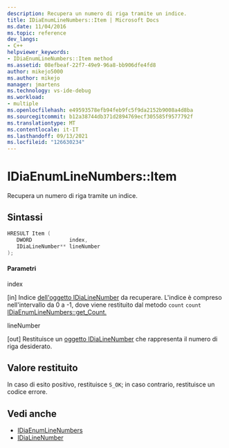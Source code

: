 ```yaml
---
description: Recupera un numero di riga tramite un indice.
title: IDiaEnumLineNumbers::Item | Microsoft Docs
ms.date: 11/04/2016
ms.topic: reference
dev_langs:
- C++
helpviewer_keywords:
- IDiaEnumLineNumbers::Item method
ms.assetid: 08efbeaf-22f7-49e9-96a8-bb906dfe4fd8
author: mikejo5000
ms.author: mikejo
manager: jmartens
ms.technology: vs-ide-debug
ms.workload:
- multiple
ms.openlocfilehash: e49593578efb94feb9fc5f9da2152b9008a4d8ba
ms.sourcegitcommit: b12a38744db371d2894769ecf305585f9577792f
ms.translationtype: MT
ms.contentlocale: it-IT
ms.lasthandoff: 09/13/2021
ms.locfileid: "126630234"
---
```

# <a name="idiaenumlinenumbersitem"></a>IDiaEnumLineNumbers::Item
Recupera un numero di riga tramite un indice.

## <a name="syntax"></a>Sintassi

```C++
HRESULT Item ( 
   DWORD            index,
   IDiaLineNumber** lineNumber
);
```

#### <a name="parameters"></a>Parametri
 index

[in] Indice [dell'oggetto IDiaLineNumber](../../debugger/debug-interface-access/idialinenumber.md) da recuperare. L'indice è compreso nell'intervallo da 0 a -1, dove viene restituito dal metodo `count` `count` [IDiaEnumLineNumbers::get_Count.](../../debugger/debug-interface-access/idiaenumlinenumbers-get-count.md)

 lineNumber

[out] Restituisce un [oggetto IDiaLineNumber](../../debugger/debug-interface-access/idialinenumber.md) che rappresenta il numero di riga desiderato.

## <a name="return-value"></a>Valore restituito
 In caso di esito positivo, restituisce `S_OK`; in caso contrario, restituisce un codice errore.

## <a name="see-also"></a>Vedi anche
- [IDiaEnumLineNumbers](../../debugger/debug-interface-access/idiaenumlinenumbers.md)
- [IDiaLineNumber](../../debugger/debug-interface-access/idialinenumber.md)
